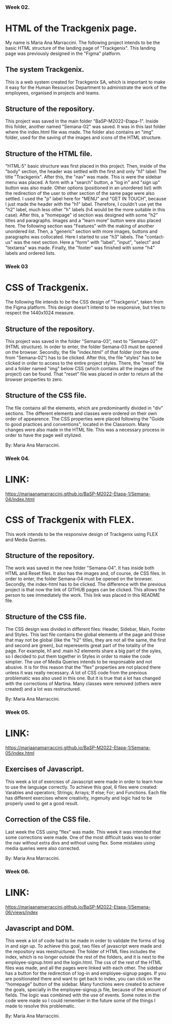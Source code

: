 ### Week 02.

# HTML of the Trackgenix page.

My name is Maria Ana Marraccini. The following project intends to be the basic HTML structure of the landing page of
"Trackgenix". This landing page was previously designed in the "Figma" platform.

## The system Trackgenix.

This is a web system created for Trackgenix SA, which is important to make it easy for the Human Resources
Department to administrate the work of the employees, organised in projects and teams.

## Structure of the repository.

This project was saved in the main folder "BaSP-M2022-Etapa-1". Inside this folder, another named "Semana-02" was
saved. It was in this last folder where the index.html file was made. The folder also contains an "img" folder,
used for the saving of the images and icons of the HTML structure.

## Structure of the HTML file.

"HTML:5" basic structure was first placed in this project. Then, inside of the "body" section,
the header was settled with the first and only "h1" label: The title "Trackgenix". After this,
the "nav" was made. This is were the sidebar menu was placed. A form with a "search" button, a "log in" and "sign up"
button was also made. Other options (positioned in an unordered list) with the redirection of the user
to other section of the same page were also settled. I used the "p" label here for "MENU" and "GET IN TOUCH",
because I just made the header with the "h1" label. Therefore, I couldn't use yet the "h2" label, much less other "h"
labels (h4 would be the more suitable in this case).
After this, a "homepage" id section was designed with some "h2" titles and paragraphs. Images and a "learn more"
button were also placed here.
The following section was "Features" with the making of another unordered list. Then, a "generic"
section with more images, buttons and paragraphs was collocated. Here I started to use "h3" labels.
The "contact-us" was the next section. Here a "form" with "label", "input", "select" and "textarea" was
made. Finally, the "footer" was finished with some "h4" labels and ordered lists.

### Week 03

# CSS of Trackgenix.

The following file intends to be the CSS design of "Trackgenix", taken from the Figma platform. This design
doesn't intend to be responsive, but tries to respect the 1440x1024 measure.

## Structure of the repository.

This project was saved in the folder "Semana-03", next to "Semana-02" (HTML structure). In order to enter, the
folder Semana-03 must be opened on the browser. Secondly, the file "index.html" of that folder (not the one
from "Semana-02") has to be clicked. After this, the file "styles" has to be clicked in order to access to the
entire project styles. There, the "reset" file and a folder named "img" below CSS (which contains all the images of
the project) can be found. That "reset" file was placed in order to return all the browser properties to zero.

## Structure of the CSS file.

The file contains all the elements, which are predominantly divided in "div" sections. The different elements and classes
were ordered on their own order of appearence. The CSS properties were placed following the "Guide to good practices and
conventions", located in the Classroom. Many changes were also made in the HTML file. This was a necessary process in order
to have the page well stylized.

By: Maria Ana Marraccini.

### Week 04.

# LINK:

https://mariaanamarraccini.github.io/BaSP-M2022-Etapa-1/Semana-04/index.html

# CSS of Trackgenix with FLEX.

This work intends to be the responsive design of Trackgenix using FLEX and Media Queries.

## Structure of the repository.

The work was saved in the new folder "Semana-04". It has inside both HTML and Reset files. It also has the images and, of
course, de CSS files. In order to enter, the folder Semana-04 must be opened on the browser. Secondly, the index-html
has to be clicked. The difference with the previous project is that now the link of GITHUB pages can be clicked. This allows
the person to see immediately the work. This link was placed in this README file.

## Structure of the CSS file.

The CSS design was divided in different files: Header, Sidebar, Main, Footer and Styles. This last file contains the global
elements of the page and those that may not be global (like the "h2" titles, they are not all the same, the first and
second are green), but reperesents great part of the totality of the page. For example, h1 and .main h2 elements
share a big part of the syles, so I decided to put them together in Styles in order to make the code simplier.
The use of Media Queries intends to be responsable and not abusive. It is for this reason that the "flex" properties
are not placed there unless it was really necessary. A lot of CSS code from the previous problematic was also used in this
one. But it is true that a lot has changed with the corrections of Martina. Many classes were removed (others
were created) and a lot was restructured.

By: Maria Ana Marraccini. 

### Week 05. 

# LINK:

https://mariaanamarraccini.github.io/BaSP-M2022-Etapa-1/Semana-05/index.html

## Exercises of Javascript.

This week a lot of exercises of Javascript were made in order to learn how to use the language correctly. To
achieve this goal, 6 files were created: Varables and operators; Strings; Arrays; If else; For; and Functions. 
Each file has different exercises where creativity, ingenuity and logic had to be properly used to get a good
result. 

## Correction of the CSS file.

Last week the CSS using "flex" was made. This week it was intended that some corrections were made. One of the
most difficult tasks was to order the nav without extra divs and without using flex. Some mistakes using media
queries were also corrected. 

By: Maria Ana Marraccini.

### Week 06.

# LINK: 

https://mariaanamarraccini.github.io/BaSP-M2022-Etapa-1/Semana-06/views/index

## Javascript and DOM.

This week a lot of code had to be made in order to validate the forms of log in and sign up. To achieve this goal, two files of javascript were made and the repository was reestructured: The folder of HTML files includes the index, which is no longer outside the rest of the folders, and it is next to the employee-signup.html and the login.html. The css of the rest of the HTML files was made, and all the pages were linked with each other. The sidebar has a button for the redirection of log-in and employee-signup pages. If you
are positionated there and want to get back to index, you can click on the "homepage" button of the sidebar. 
Many functions were created to achieve the goals, specially in the employee-signup.js file, because of the amount of fields. The logic was combined with the use of events.
Some notes in the code were made so I could remember in the future some of the things I made to resolve this problematic.

By: María Ana Marraccini.

